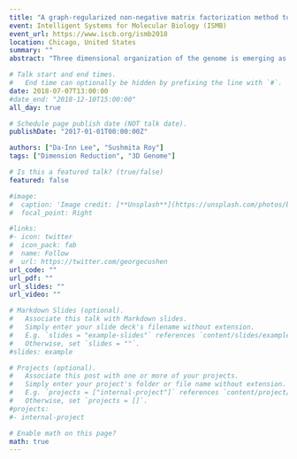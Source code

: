 ```yaml
---
title: "A graph-regularized non-negative matrix factorization method to discover organizational units of chromosomes"
event: Intelligent Systems for Molecular Biology (ISMB)
event_url: https://www.iscb.org/ismb2018
location: Chicago, United States
summary: ""
abstract: "Three dimensional organization of the genome is emerging as an important determinant of cell-type specific expression and is implicated in many diseases, including cancer. Hi-C is a type of high-throughput chromosome conformation capture (3C) assay used to study three-dimensional organization of the genome. Analysis of Hi-C data has shown that the genome is organized into higher-order organizational units such as compartments and topologically associated domains (TADs). We present a non-negative matrix factorization approach, commonly used for clustering and dimensionality reduction, to infer clusters of regions from Hi-C data. To preserve the spatial dependency of Hi-C data (i.e. closer regions interact more with each other), we impose regularization on NMF with the nearest-neighbor graph of each genomic loci. Our results show that NMF and graph-regularized NMF are both important to discover clusters that exhibit a significant association with the presence of CTCF binding at the cluster boundaries and are robust to simulated sparsity and lower sequence depth."

# Talk start and end times.
#   End time can optionally be hidden by prefixing the line with `#`.
date: 2018-07-07T13:00:00
#date_end: "2018-12-10T15:00:00"
all_day: true

# Schedule page publish date (NOT talk date).
publishDate: "2017-01-01T00:00:00Z"

authors: ["Da-Inn Lee", "Sushmita Roy"]
tags: ["Dimension Reduction", "3D Genome"]

# Is this a featured talk? (true/false)
featured: false

#image:
#  caption: 'Image credit: [**Unsplash**](https://unsplash.com/photos/bzdhc5b3Bxs)'
#  focal_point: Right

#links: 
#- icon: twitter
#  icon_pack: fab
#  name: Follow
#  url: https://twitter.com/georgecushen
url_code: ""
url_pdf: ""
url_slides: ""
url_video: ""

# Markdown Slides (optional).
#   Associate this talk with Markdown slides.
#   Simply enter your slide deck's filename without extension.
#   E.g. `slides = "example-slides"` references `content/slides/example-slides.md`.
#   Otherwise, set `slides = ""`.
#slides: example

# Projects (optional).
#   Associate this post with one or more of your projects.
#   Simply enter your project's folder or file name without extension.
#   E.g. `projects = ["internal-project"]` references `content/project/deep-learning/index.md`.
#   Otherwise, set `projects = []`.
#projects:
#- internal-project

# Enable math on this page?
math: true
---
```


